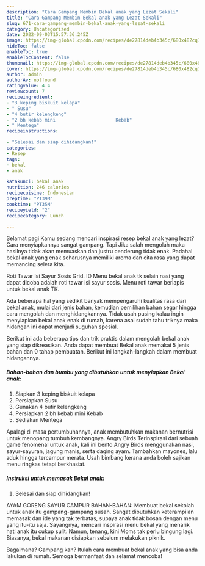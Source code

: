 ```yaml
---
description: "Cara Gampang Membin Bekal anak yang Lezat Sekali"
title: "Cara Gampang Membin Bekal anak yang Lezat Sekali"
slug: 671-cara-gampang-membin-bekal-anak-yang-lezat-sekali
category: Uncategorized
date: 2022-09-03T15:57:36.245Z
image: https://img-global.cpcdn.com/recipes/de27814deb4b345c/680x482cq70/bekal-anak-foto-resep-utama.jpg
hideToc: false
enableToc: true
enableTocContent: false
thumbnail: https://img-global.cpcdn.com/recipes/de27814deb4b345c/680x482cq70/bekal-anak-foto-resep-utama.jpg
cover: https://img-global.cpcdn.com/recipes/de27814deb4b345c/680x482cq70/bekal-anak-foto-resep-utama.jpg
author: Admin
authorAv: notfound
ratingvalue: 4.4
reviewcount: 7
recipeingredient:
- "3 keping biskuit kelapa"
- " Susu"
- "4 butir kelengkeng"
- "2 bh kebab mini                      Kebab"
- " Mentega"
recipeinstructions:

- "Selesai dan siap dihidangkan!"
categories:
- Resep
tags:
- bekal
- anak

katakunci: bekal anak 
nutrition: 246 calories
recipecuisine: Indonesian
preptime: "PT39M"
cooktime: "PT35M"
recipeyield: "2"
recipecategory: Lunch

---
```



Selamat pagi Kamu sedang mencari inspirasi resep bekal anak yang lezat? Cara menyiapkannya sangat gampang. Tapi Jika salah mengolah maka hasilnya tidak akan memuaskan dan justru cenderung tidak enak. Padahal bekal anak yang enak seharusnya memiliki aroma dan cita rasa yang dapat memancing selera kita.


Roti Tawar Isi Sayur Sosis Grid. ID Menu bekal anak tk selain nasi yang dapat dicoba adalah roti tawar isi sayur sosis. Menu roti tawar berlapis untuk bekal anak TK.

Ada beberapa hal yang sedikit banyak mempengaruhi kualitas rasa dari bekal anak, mulai dari jenis bahan, kemudian pemilihan bahan segar hingga cara mengolah dan menghidangkannya. Tidak usah pusing kalau ingin menyiapkan bekal anak enak di rumah, karena asal sudah tahu triknya maka hidangan ini dapat menjadi suguhan spesial.


Berikut ini ada beberapa tips dan trik praktis dalam mengolah bekal anak yang siap dikreasikan. Anda dapat membuat Bekal anak memakai 5 jenis bahan dan 0 tahap pembuatan. Berikut ini langkah-langkah dalam membuat hidangannya.

<!--inarticleads1-->

##### Bahan-bahan dan bumbu yang dibutuhkan untuk menyiapkan Bekal anak:

1. Siapkan 3 keping biskuit kelapa
1. Persiapkan  Susu
1. Gunakan 4 butir kelengkeng
1. Persiapkan 2 bh kebab mini                      Kebab
1. Sediakan  Mentega


Apalagi di masa pertumbuhannya, anak membutuhkan makanan bernutrisi untuk menopang tumbuh kembangnya. Angry Birds Terinspirasi dari sebuah game fenomenal untuk anak, kali ini bento Angry Birds menggunakan nasi, sayur-sayuran, jagung manis, serta daging ayam. Tambahkan mayones, lalu aduk hingga tercampur merata. Usah bimbang kerana anda boleh sajikan menu ringkas tetapi berkhasiat. 

<!--inarticleads2-->

##### Instruksi untuk memasak Bekal anak:


1. Selesai dan siap dihidangkan!

AYAM GORENG SAYUR CAMPUR BAHAN-BAHAN: Membuat bekal sekolah untuk anak itu gampang-gampang susah. Sangat dibutuhkan keterampilan memasak dan ide yang tak terbatas, supaya anak tidak bosan dengan menu yang itu-itu saja. Sayangnya, mencari inspirasi menu bekal yang menarik hati anak itu cukup sulit. Namun, tenang, kini Moms tak perlu bingung lagi. Biasanya, bekal makanan disiapkan sebelum melakukan piknik. 

Bagaimana? Gampang kan? Itulah cara membuat bekal anak yang bisa anda lakukan di rumah. Semoga bermanfaat dan selamat mencoba!
